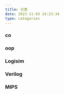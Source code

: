 ```yaml
---
title: 分类
date: 2023-11-03 14:23:34
type: categories
---
```


### co
### oop
### Logisim
### Verilog
### MIPS


